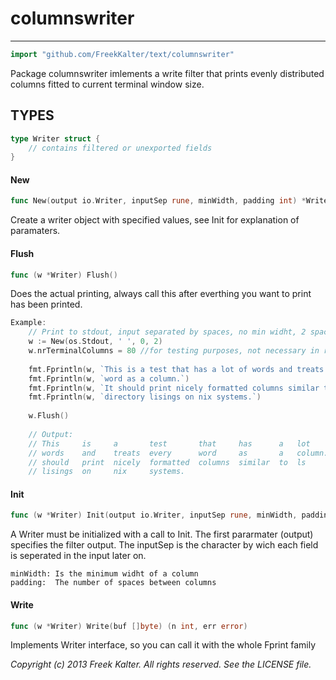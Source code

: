 
# columnswriter
---

```go
import "github.com/FreekKalter/text/columnswriter"
```

Package columnswriter imlements a write filter that prints evenly distributed
columns fitted to current terminal window size.


## TYPES

```go
type Writer struct {
    // contains filtered or unexported fields
}

```


#### New
```go
func New(output io.Writer, inputSep rune, minWidth, padding int) *Writer
```

Create a writer object with specified values, see Init for explanation of
paramaters.



 
#### Flush
```go
func (w *Writer) Flush()
```
Does the actual printing, always call this after everthing you want to print has
been printed.




```go
Example:
	// Print to stdout, input separated by spaces, no min widht, 2 spaces padding
	w := New(os.Stdout, ' ', 0, 2)
	w.nrTerminalColumns = 80 //for testing purposes, not necessary in real world
	
	fmt.Fprintln(w, `This is a test that has a lot of words and treats every `)
	fmt.Fprintln(w, `word as a column.`)
	fmt.Fprintln(w, `It should print nicely formatted columns similar to ls `)
	fmt.Fprintln(w, `directory lisings on nix systems.`)
	
	w.Flush()
	
	// Output:
	// This     is     a       test       that     has      a   lot      of
	// words    and    treats  every      word     as       a   column.  It
	// should   print  nicely  formatted  columns  similar  to  ls       directory
	// lisings  on     nix     systems.

```

 
#### Init
```go
func (w *Writer) Init(output io.Writer, inputSep rune, minWidth, padding int) *Writer
```
A Writer must be initialized with a call to Init. The first pararmater (output)
specifies the filter output. The inputSep is the character by wich each field is
seperated in the input later on.

	minWidth: Is the minimum widht of a column
	padding:  The number of spaces between columns




 
#### Write
```go
func (w *Writer) Write(buf []byte) (n int, err error)
```
Implements Writer interface, so you can call it with the whole Fprint family





*Copyright (c) 2013 Freek Kalter.  All rights reserved.
See the LICENSE file.*
